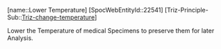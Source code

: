 ﻿---
type: TrizExample
aliases:
- Lower Temperature
license: CC BY-SA 4.0
copyright: https://github.com/SpocWeb
IsDeleted: false
IsReadOnly: false
Confidential: public
tags: 
- Triz/Principle/Example
---
[name::Lower Temperature]
[SpocWebEntityId::22541]
[Triz-Principle-Sub::[Triz-change-temperature](tech/Triz/Sub/Triz-change-temperature.md)]

Lower the Temperature of medical Specimens to preserve them for later Analysis.